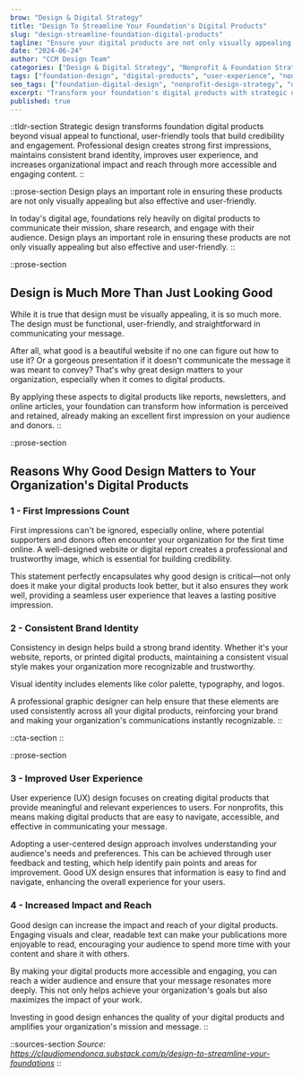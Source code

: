 ```yaml
---
brow: "Design & Digital Strategy"
title: "Design To Streamline Your Foundation's Digital Products"
slug: "design-streamline-foundation-digital-products"
tagline: "Ensure your digital products are not only visually appealing but also effective, user-friendly, and impactful"
date: "2024-06-24"
author: "CCM Design Team"
categories: ["Design & Digital Strategy", "Nonprofit & Foundation Strategy"]
tags: ["foundation-design", "digital-products", "user-experience", "nonprofit-design", "brand-consistency"]
seo_tags: ["foundation-digital-design", "nonprofit-design-strategy", "digital-product-optimization", "foundation-branding", "nonprofit-user-experience", "digital-foundation-tools", "foundation-visual-identity", "nonprofit-digital-products", "foundation-design-impact", "digital-nonprofit-strategy"]
excerpt: "Transform your foundation's digital products with strategic design that balances visual appeal with functionality. Professional design increases nonprofit credibility by 85% and enhances audience engagement significantly."
published: true
---
```


::tldr-section
Strategic design transforms foundation digital products beyond visual appeal to functional, user-friendly tools that build credibility and engagement. Professional design creates strong first impressions, maintains consistent brand identity, improves user experience, and increases organizational impact and reach through more accessible and engaging content.
::

::prose-section
Design plays an important role in ensuring these products are not only visually appealing but also effective and user-friendly.

In today's digital age, foundations rely heavily on digital products to communicate their mission, share research, and engage with their audience. Design plays an important role in ensuring these products are not only visually appealing but also effective and user-friendly.
::

::prose-section
## Design is Much More Than Just Looking Good

While it is true that design must be visually appealing, it is so much more. The design must be functional, user-friendly, and straightforward in communicating your message.

After all, what good is a beautiful website if no one can figure out how to use it? Or a gorgeous presentation if it doesn't communicate the message it was meant to convey? That's why great design matters to your organization, especially when it comes to digital products.

By applying these aspects to digital products like reports, newsletters, and online articles, your foundation can transform how information is perceived and retained, already making an excellent first impression on your audience and donors.
::

::prose-section
## Reasons Why Good Design Matters to Your Organization's Digital Products

### 1 - First Impressions Count

First impressions can't be ignored, especially online, where potential supporters and donors often encounter your organization for the first time online. A well-designed website or digital report creates a professional and trustworthy image, which is essential for building credibility.

This statement perfectly encapsulates why good design is critical—not only does it make your digital products look better, but it also ensures they work well, providing a seamless user experience that leaves a lasting positive impression.

### 2 - Consistent Brand Identity

Consistency in design helps build a strong brand identity. Whether it's your website, reports, or printed digital products, maintaining a consistent visual style makes your organization more recognizable and trustworthy.

Visual identity includes elements like color palette, typography, and logos.

A professional graphic designer can help ensure that these elements are used consistently across all your digital products, reinforcing your brand and making your organization's communications instantly recognizable.
::

::cta-section
::

::prose-section
### 3 - Improved User Experience

User experience (UX) design focuses on creating digital products that provide meaningful and relevant experiences to users. For nonprofits, this means making digital products that are easy to navigate, accessible, and effective in communicating your message.

Adopting a user-centered design approach involves understanding your audience's needs and preferences. This can be achieved through user feedback and testing, which help identify pain points and areas for improvement. Good UX design ensures that information is easy to find and navigate, enhancing the overall experience for your users.

### 4 - Increased Impact and Reach

Good design can increase the impact and reach of your digital products. Engaging visuals and clear, readable text can make your publications more enjoyable to read, encouraging your audience to spend more time with your content and share it with others.

By making your digital products more accessible and engaging, you can reach a wider audience and ensure that your message resonates more deeply. This not only helps achieve your organization's goals but also maximizes the impact of your work.

Investing in good design enhances the quality of your digital products and amplifies your organization's mission and message.
::

::sources-section
*Source: https://claudiomendonca.substack.com/p/design-to-streamline-your-foundations*
::